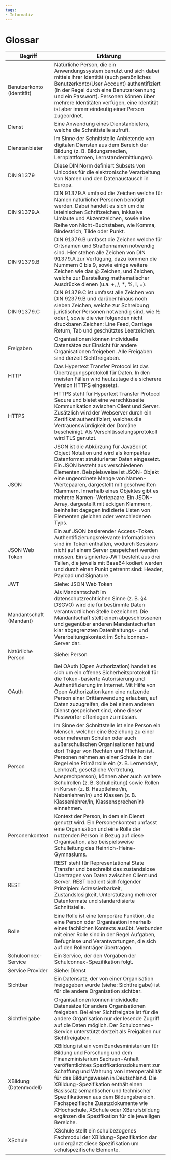 ```yaml
---
tags: 
- Informativ
---
```

# Glossar

Begriff | Erklärung
--- | ---
Benutzerkonto (Identität) | Natürliche Person, die ein Anwendungssystem benutzt und sich dabei mittels ihrer Identität (auch persönliches Benutzerkonto/User Account) authentifiziert (in der Regel durch eine Benutzerkennung und ein Passwort). Personen können über mehrere Identitäten verfügen, eine Identität ist aber immer eindeutig einer Person zugeordnet.
Dienst | Eine Anwendung eines Dienstanbieters, welche die Schnittstelle aufruft.
Dienstanbieter | Im Sinne der Schnittstelle Anbietende von digitalen Diensten aus dem Bereich der Bildung (z. B. Bildungsmedien, Lernplattformen, Lernstandermittlungen).
DIN 91379 | Diese DIN Norm definiert Subsets von Unicodes für die elektronische Verarbeitung von Namen und den Datenaustausch in Europa.
DIN 91379.A | DIN 91379.A umfasst die Zeichen welche für Namen natürlicher Personen benötigt werden. Dabei handelt es sich um die lateinischen Schriftzeichen, inklusive Umlaute und Akzentzeichen, sowie eine Reihe von Nicht-Buchstaben, wie Komma, Bindestrich, Tilde oder Punkt.
DIN 91379.B | DIN 91379.B umfasst die Zeichen welche für Ortsnamen und Straßennamen notwendig sind. Hier stehen alle Zeichen von DIN 91379.A zur Verfügung, dazu kommen die Nummern 0 bis 9, sowie einige weitere Zeichen wie das @ Zeichen, und Zeichen, welche zur Darstellung mathematischer Ausdrücke dienen (u.a. +, /, *, %, !, =).
DIN 91379.C | DIN 91379.C ist umfasst alle Zeichen von DIN 92379.B und darüber hinaus noch sieben Zeichen, welche zur Schreibung juristischer Personen notwendig sind, wie ½ oder ¦, sowie die vier folgenden nicht druckbaren Zeichen: Line Feed, Carriage Return, Tab und geschütztes Leerzeichen.
Freigaben | Organisationen können individuelle Datensätze zur Einsicht für andere Organisationen freigeben. Alle Freigaben sind derzeit Sichtfreigaben.
HTTP | Das Hypertext Transfer Protocol ist das Übertragungsprotokoll für Daten. In den meisten Fällen wird heutzutage die sicherere Version HTTPS eingesetzt.
HTTPS | HTTPS steht für Hypertext Transfer Protocol Secure und bietet eine verschlüsselte Kommunikation zwischen Client und Server. Zusätzlich wird der Webserver durch ein Zertifikat authentifiziert, welches die Vertrauenswürdigkeit der Domäne bescheinigt. Als Verschlüsselungsprotokoll wird TLS genutzt.
JSON | JSON ist die Abkürzung für JavaScript Object Notation und wird als kompaktes Datenformat strukturierter Daten eingesetzt. Ein JSON besteht aus verschiedenen Elementen. Beispielsweise ist JSON-Objekt eine ungeordnete Menge von Namen-Wertepaaren, dargestellt mit geschweiften Klammern. Innerhalb eines Objektes gibt es mehrere Namen-Wertepaare. Ein JSON-Array, dargestellt mit eckigen Klammern, beinhaltet dagegen indizierte Listen von Elementen gleichen oder verschiedenen Typs.
JSON Web Token | Ein auf JSON basierender Access-Token. Authentifizierungsrelevante Informationen sind im Token enthalten, wodurch Sessions nicht auf einem Server gespeichert werden müssen. Ein signiertes JWT besteht aus drei Teilen, die jeweils mit Base64 kodiert werden und durch einen Punkt getrennt sind: Header, Payload und Signature.
JWT | Siehe: JSON Web Token
Mandantschaft (Mandant) | Als Mandantschaft im datenschutzrechtlichen Sinne (z. B. §4 DSGVO) wird die für bestimmte Daten verantwortlichen Stelle bezeichnet. Die Mandantschaft stellt einen abgeschlossenen und gegenüber anderen Mandantschaften klar abgegrenzten Datenhaltungs- und Verarbeitungskontext im Schulconnex-Server dar.
Natürliche Person | Siehe: Person
OAuth | Bei OAuth (Open Authorization) handelt es sich um ein offenes Sicherheitsprotokoll für die Token-basierte Autorisierung und Authentifizierung im Internet. Mit Hilfe von Open Authorization kann eine nutzende Person einer Drittanwendung erlauben, auf Daten zuzugreifen, die bei einem anderen Dienst gespeichert sind, ohne dieser Passwörter offenlegen zu müssen.
Person | Im Sinne der Schnittstelle ist eine Person ein Mensch, welcher eine Beziehung zu einer oder mehreren Schulen oder auch außerschulischen Organisationen hat und dort Träger von Rechten und Pflichten ist. Personen nehmen an einer Schule in der Regel eine Primärrolle ein (z. B. Lernende/r, Lehrkraft, gesetzliche Vertretung, Ansprechperson), können aber auch weitere Schulrollen (z. B. Schulleitung) sowie Rollen in Kursen (z. B. Hauptlehrer/in, Nebenlehrer/in) und Klassen (z. B. Klassenlehrer/in, Klassensprecher/in) einnehmen.
Personenkontext | Kontext der Person, in dem ein Dienst genutzt wird. Ein Personenkontext umfasst eine Organisation und eine Rolle der nutzenden Person in Bezug auf diese Organisation, also beispielsweise Schulleitung des Heinrich-Heine-Gymnasiums.
REST | REST steht für Representational State Transfer und beschreibt das zustandslose Übertragen von Daten zwischen Client und Server. REST bedient sich folgender Prinzipien: Adressierbarkeit, Zustandslosigkeit, Unterstützung mehrerer Datenformate und standardisierte Schnittstelle.
Rolle | Eine Rolle ist eine temporäre Funktion, die eine Person oder Organisation innerhalb eines fachlichen Kontexts ausübt. Verbunden mit einer Rolle sind in der Regel Aufgaben, Befugnisse und Verantwortungen, die sich auf den Rollenträger übertragen.
Schulconnex-Service | Ein Service, der den Vorgaben der Schulconnex-Spezifikation folgt.
Service Provider | Siehe: Dienst
Sichtbar | Ein Datensatz, der von einer Organisation freigegeben wurde (siehe: Sichtfreigabe) ist für die andere Organisation sichtbar.
Sichtfreigabe | Organisationen können individuelle Datensätze für andere Organisationen freigeben. Bei einer Sichtfreigabe ist für die andere Organisation nur der lesende Zugriff auf die Daten möglich. Der Schulconnex-Service unterstützt derzeit als Freigaben nur Sichtfreigaben.
XBildung (Datenmodell) | XBildung ist ein vom Bundesministerium für Bildung und Forschung und dem Finanzministerium Sachsen-Anhalt veröffentlichtes Spezifikationsdokument zur Schaffung und Wahrung von Interoperabilität für das Bildungswesen in Deutschland. Die XBildung-Spezifikation enthält einen Basissatz semantischer und technischer Spezifikationen aus dem Bildungsbereich. Fachspezifische Zusatzdokumente wie XHochschule, XSchule oder XBerufsbildung ergänzen die Spezifikation für die jeweiligen Bereiche.
XSchule | XSchule stellt ein schulbezogenes Fachmodul der XBildung-Spezifikation dar und ergänzt diese Spezifikation um schulspezifische Elemente.
